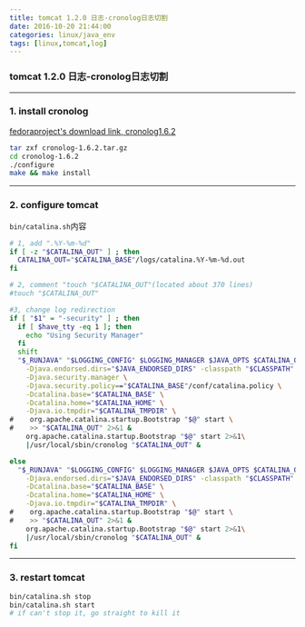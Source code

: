 ```yaml
---
title: tomcat 1.2.0 日志-cronolog日志切割
date: 2016-10-20 21:44:00
categories: linux/java_env
tags: [linux,tomcat,log]
---
```

### tomcat 1.2.0 日志-cronolog日志切割

---

### 1. install cronolog
[fedoraproject's download link, cronolog1.6.2](http://pkgs.fedoraproject.org/repo/pkgs/cronolog/cronolog-1.6.2.tar.gz/a44564fd5a5b061a5691b9a837d04979/cronolog-1.6.2.tar.gz)
``` bash
tar zxf cronolog-1.6.2.tar.gz
cd cronolog-1.6.2
./configure
make && make install
```

---

### 2. configure tomcat
<code>bin/catalina.sh</code>内容
``` bash
# 1, add ".%Y-%m-%d"
if [ -z "$CATALINA_OUT" ] ; then
  CATALINA_OUT="$CATALINA_BASE"/logs/catalina.%Y-%m-%d.out
fi

# 2, comment "touch "$CATALINA_OUT"(located about 370 lines)
#touch "$CATALINA_OUT"

#3, change log redirection
if [ "$1" = "-security" ] ; then
  if [ $have_tty -eq 1 ]; then
    echo "Using Security Manager"
  fi  
  shift
  "$_RUNJAVA" "$LOGGING_CONFIG" $LOGGING_MANAGER $JAVA_OPTS $CATALINA_OPTS \
    -Djava.endorsed.dirs="$JAVA_ENDORSED_DIRS" -classpath "$CLASSPATH" \
    -Djava.security.manager \
    -Djava.security.policy=="$CATALINA_BASE"/conf/catalina.policy \
    -Dcatalina.base="$CATALINA_BASE" \
    -Dcatalina.home="$CATALINA_HOME" \
    -Djava.io.tmpdir="$CATALINA_TMPDIR" \
#    org.apache.catalina.startup.Bootstrap "$@" start \
#    >> "$CATALINA_OUT" 2>&1 &
    org.apache.catalina.startup.Bootstrap "$@" start 2>&1\
    |/usr/local/sbin/cronolog "$CATALINA_OUT" &

else
  "$_RUNJAVA" "$LOGGING_CONFIG" $LOGGING_MANAGER $JAVA_OPTS $CATALINA_OPTS \
    -Djava.endorsed.dirs="$JAVA_ENDORSED_DIRS" -classpath "$CLASSPATH" \
    -Dcatalina.base="$CATALINA_BASE" \
    -Dcatalina.home="$CATALINA_HOME" \
    -Djava.io.tmpdir="$CATALINA_TMPDIR" \
#    org.apache.catalina.startup.Bootstrap "$@" start \
#    >> "$CATALINA_OUT" 2>&1 &
    org.apache.catalina.startup.Bootstrap "$@" start 2>&1\
    |/usr/local/sbin/cronolog "$CATALINA_OUT" &
fi
```

---

### 3. restart tomcat
``` bash
bin/catalina.sh stop
bin/catalina.sh start
# if can't stop it, go straight to kill it
```
